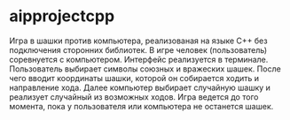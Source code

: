 # aipprojectcpp
Игра в шашки против компьютера, реализованая на языке C++ без подключения сторонних библиотек.
В игре человек (пользователь) соревнуется с компьютером. Интерфейс реализуется в терминале.
Пользователь выбирает символы союзных и вражеских шашек. После чего вводит координаты шашки, которой он собирается ходить и направление хода. Далее компьютер выбирает случайную шашку
и реализует случайный из возможных ходов.
Игра ведется до того момента, пока у пользователя или компьютера не останется шашек.

